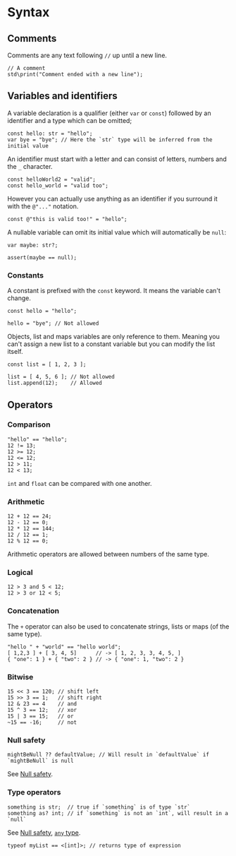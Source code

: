 # Syntax

## Comments

Comments are any text following `//` up until a new line.
```buzz
// A comment
std\print("Comment ended with a new line");
```

## Variables and identifiers
A variable declaration is a qualifier (either `var` or `const`) followed by an identifier and a type which can be omitted;
```buzz
const hello: str = "hello";
var bye = "bye"; // Here the `str` type will be inferred from the initial value
```

An identifier must start with a letter and can consist of letters, numbers and the `_` character.
```buzz
const helloWorld2 = "valid";
const hello_world = "valid too";
```

However you can actually use anything as an identifier if you surround it with the `@"..."` notation.
```buzz
const @"this is valid too!" = "hello";
```

A nullable variable can omit its initial value which will automatically be `null`:
```buzz
var maybe: str?;

assert(maybe == null);
```

### Constants
A constant is prefixed with the `const` keyword. It means the variable can't change.
```buzz
const hello = "hello";

hello = "bye"; // Not allowed
```
Objects, list and maps variables are only reference to them. Meaning you can't assign a new list to a constant variable but you can modify the list itself.
```buzz
const list = [ 1, 2, 3 ];

list = [ 4, 5, 6 ]; // Not allowed
list.append(12);    // Allowed
```

## Operators

### Comparison
```buzz
"hello" == "hello";
12 != 13;
12 >= 12;
12 <= 12;
12 > 11;
12 < 13;
```
`int` and `float` can be compared with one another.

### Arithmetic
```buzz
12 + 12 == 24;
12 - 12 == 0;
12 * 12 == 144;
12 / 12 == 1;
12 % 12 == 0;
```
Arithmetic operators are allowed between numbers of the same type.

### Logical
```buzz
12 > 3 and 5 < 12;
12 > 3 or 12 < 5;
```

### Concatenation
The `+` operator can also be used to concatenate strings, lists or maps (of the same type).
```buzz
"hello " + "world" == "hello world";
[ 1,2,3 ] + [ 3, 4, 5]      // -> [ 1, 2, 3, 3, 4, 5, ]
{ "one": 1 } + { "two": 2 } // -> { "one": 1, "two": 2 }
```

### Bitwise
```buzz
15 << 3 == 120; // shift left
15 >> 3 == 1;   // shift right
12 & 23 == 4    // and
15 ^ 3 == 12;   // xor
15 | 3 == 15;   // or
~15 == -16;     // not
```

### Null safety
```buzz
mightBeNull ?? defaultValue; // Will result in `defaultValue` if `mightBeNull` is null
```

See [Null safety](/guide/null-safety.html).

### Type operators
```buzz
something is str;  // true if `something` is of type `str`
something as? int; // if `something` is not an `int`, will result in a `null`
```

See [Null safety](/guide/null-safety.html), [`any` type](/guide/types.html#any).

```buzz
typeof myList == <[int]>; // returns type of expression
```
